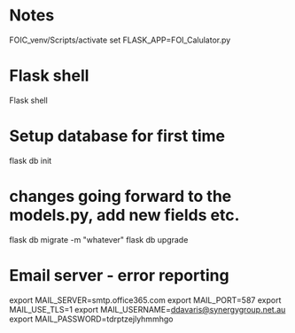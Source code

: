 # Notes
FOIC_venv/Scripts/activate
set FLASK_APP=FOI_Calulator.py

# Flask shell
Flask shell

# Setup database for first time
flask db init

# changes going forward to the models.py, add new fields etc.
flask db migrate -m "whatever"
flask db upgrade

# Email server - error reporting 
export MAIL_SERVER=smtp.office365.com
export MAIL_PORT=587
export MAIL_USE_TLS=1
export MAIL_USERNAME=ddavaris@synergygroup.net.au
export MAIL_PASSWORD=tdrptzejlyhmmhgo
